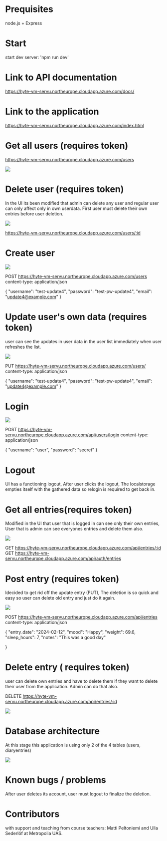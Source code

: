 # Prequisites
node.js + Express
# Start
start dev server: 'npm run dev'

# Link to API documentation

https://hyte-vm-servu.northeurope.cloudapp.azure.com/docs/


# Link to the application

https://hyte-vm-servu.northeurope.cloudapp.azure.com/index.html




# Get all users (requires token)

https://hyte-vm-servu.northeurope.cloudapp.azure.com/users

![](images/get_users.png)




# Delete user (requires token)

In the UI its been modified that admin can delete any user and regular user can only affect only in own userdata. First user must delete their own entries before user deletion.

![](images/delete_user.png)

https://hyte-vm-servu.northeurope.cloudapp.azure.com/users/:id

# Create user

![](images/create_user.png)


POST https://hyte-vm-servu.northeurope.cloudapp.azure.com/users
content-type: application/json

{
  "username": "test-update4",
  "password": "test-pw-update4",
  "email": "update4@example.com"
}

# Update user's own data (requires token)

user can see the updates in user data in the user list immediately when user refreshes the list.

![](images/update_user.png)

PUT https://hyte-vm-servu.northeurope.cloudapp.azure.com/users/
content-type: application/json

{
  "username": "test-update4",
  "password": "test-pw-update4",
  "email": "update4@example.com"
}

# Login

![](images/login.png)




POST https://hyte-vm-servu.northeurope.cloudapp.azure.com/api/users/login
content-type: application/json

{
  "username": "user",
  "password": "secret"
}

# Logout

UI has a functioning logout, After user clicks the logout, The localstorage empties itself with the gathered data so relogin is required to get back in.



# Get all entries(requires token)

Modified in the UI that user that is logged in can see only their own entries,
User that is admin can see everyones entries and delete them also.

![](images/get_entries.png)



GET https://hyte-vm-servu.northeurope.cloudapp.azure.com/api/entries/:id
GET https://hyte-vm-servu.northeurope.cloudapp.azure.com/api/auth/entries


# Post entry (requires token)

Idecided to get rid off the update entry (PUT), The deletion is so quick and easy so user can delete old entry and just do it again.

![](images/add_entry.png)

POST https://hyte-vm-servu.northeurope.cloudapp.azure.com/api/entries
content-type: application/json

{
  "entry_date": "2024-02-12",
  "mood": "Happy",
  "weight": 69.6,
  "sleep_hours": 7,
  "notes": "This was a good day"

}



# Delete entry ( requires token)

user can delete own entries and have to delete them if they want to delete their user from the application.
Admin can do that also.

DELETE https://hyte-vm-servu.northeurope.cloudapp.azure.com/api/entries/:id

![](images/delete_entries.png)

# Database architecture
At this stage this application is using only 2 of the 4 tables (users, diaryentries)

![](images/database_diagram.png)


# Known bugs / problems
After user deletes its account, user must logout to finalize the deletion. 


# Contributors

with support and teaching from course teachers: Matti Peltoniemi and Ulla Sederlöf at Metropolia UAS.

